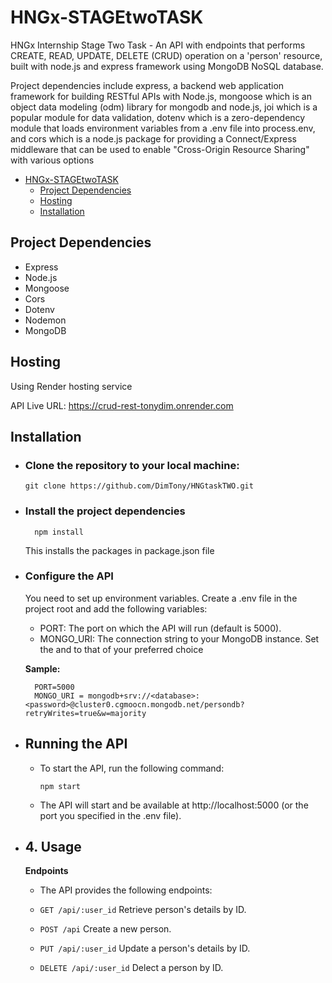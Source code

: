 # HNGx-STAGEtwoTASK

HNGx Internship Stage Two Task - An API with endpoints that performs CREATE, READ, UPDATE, DELETE (CRUD) operation on a 'person' resource, built with node.js and express framework using MongoDB NoSQL database.

Project dependencies include express, a backend web application framework for building RESTful APIs with Node.js, mongoose which is an object data modeling (odm) library for mongodb and node.js, joi which is a popular module for data validation, dotenv which is a zero-dependency module that loads environment variables from a .env file into process.env, and cors which is a node.js package for providing a Connect/Express middleware that can be used to enable "Cross-Origin Resource Sharing" with various options

- [HNGx-STAGEtwoTASK](#hngx-stagetwotask)
  - [Project Dependencies](#project-dependencies)
  - [Hosting](#hosting)
  - [Installation](#installation)

## Project Dependencies
 - Express
 - Node.js
 - Mongoose
 - Cors
 - Dotenv
 - Nodemon
 - MongoDB

## Hosting
Using Render hosting service

API Live URL: https://crud-rest-tonydim.onrender.com
  
## Installation
 - ### Clone the repository to your local machine:
    ```
    git clone https://github.com/DimTony/HNGtaskTWO.git
    ```
 - ### Install the project dependencies
     ```
       npm install
     ```
   
   This installs the packages in package.json file
 - ### Configure the API
   You need to set up environment variables. Create a .env file in the project root and add the following variables:

    - PORT: The port on which the API will run (default is 5000).
    - MONGO_URI: The connection string to your MongoDB instance. Set the <database> and <password> to that of your preferred choice
   
    **Sample:**
    ```
      PORT=5000
      MONGO_URI = mongodb+srv://<database>:<password>@cluster0.cgmoocn.mongodb.net/persondb?retryWrites=true&w=majority
    ```
 - ## Running the API
    - To start the API, run the following command:
        ```
        npm start
        ```
    - The API will start and be available at http://localhost:5000 (or the port you specified in the .env file).
 - ## 4. Usage
    **Endpoints**
      - The API provides the following endpoints:

      - ``` GET /api/:user_id ``` Retrieve person's details by ID.
      - ``` POST /api ``` Create a new person.
      - ``` PUT /api/:user_id ``` Update a person's details by ID.
      - ``` DELETE /api/:user_id ``` Delect a person by ID.

